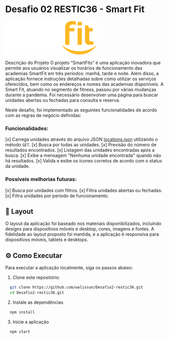 # Desafio 02 RESTIC36 - Smart Fit

![Smart Fit](./src/assets/images/svg/logo.svg)

Descrição do Projeto
O projeto “SmartFits” é uma aplicação inovadora que permite aos usuários visualizar os horários de funcionamento das academias SmartFit em três períodos: manhã, tarde e noite. Além disso, a aplicação fornece instruções detalhadas sobre como utilizar os serviços oferecidos, bem como os endereços e nomes das academias disponíveis.
A Smart Fit, atuando no segmento de fitness, passou por várias mudanças durante a pandemia. Foi necessário desenvolver uma página para buscar unidades abertas ou fechadas para consulta e reserva. 

Neste desafio, foi implementado as seguintes funcionalidades de acordo com as regras de negócio definidas:

### Funcionalidades:
[x] Carrega unidades através do arquivo JSON [locations.json](https://test-frontend-developer.s3.amazonaws.com/data/locations.json) utilizando o método `GET`.
[x] Busca por todas as unidades.
[x] Previsão do número de resultados encontrados.
[x] Listagem das unidades encontradas após a busca.
[x] Exibe a mensagem "Nenhuma unidade encontrada" quando não há resultados.
[x] Valida e exibe os ícones corretos de acordo com o status da unidade.

### Possíveis melhorias futuras:
[x] Busca por unidades com filtros.
[x] Filtra unidades abertas ou fechadas.
[x] Filtra unidades por período de funcionamento.


## 🎨 Layout

O layout da aplicação foi baseado nos materiais disponibilizados, incluindo designs para dispositivos móveis e desktop, cores, imagens e fontes. A fidelidade ao layout proposto foi mantida, e a aplicação é responsiva para dispositivos móveis, tablets e desktops.

## ⚙️ Como Executar

Para executar a aplicação localmente, siga os passos abaixo:

1. Clone este repositório:

```bash
  git clone https://github.com/walissun/Desafio2-restic36.git
  cd Desafio2-restic36.git

```

2. Instale as dependências

```bash
  npm install
```

3. Inicie a aplicação

```bash
  npm start
```


